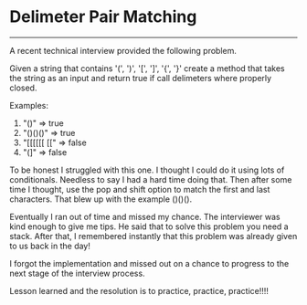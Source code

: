 # Delimeter Pair Matching
---

A recent technical interview provided the following problem.

Given a string that contains '(', ')', '[', ']', '{', '}' create a method that takes the string as an input and return true if call delimeters where properly closed. 

Examples:

1. "()" => true
2. "()()()" => true
3. "[[[[[[ [[" => false
4. "(]" => false

To be honest I struggled with this one. I thought I could do it using lots of conditionals. Needless to say I had a hard time doing that. Then after some time I thought, use the pop and shift option to match the first and last characters. That blew up with the example ()()(). 

Eventually I ran out of time and missed my chance. The interviewer was kind enough to give me tips. He said that to solve this problem you need a stack. After that, I remembered instantly that this problem was already given to us back in the day! 

I forgot the implementation and missed out on a chance to progress to the next stage of the interview process. 

Lesson learned and the resolution is to practice, practice, practice!!!! 

